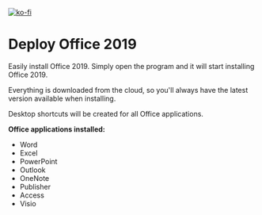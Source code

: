 [![ko-fi](https://ko-fi.com/img/githubbutton_sm.svg)](https://ko-fi.com/W7W64WAXN)

# Deploy Office 2019

Easily install Office 2019. Simply open the program and it will start installing Office 2019.

Everything is downloaded from the cloud, so you'll always have the latest version available when installing.

Desktop shortcuts will be created for all Office applications.

**Office applications installed:**
- Word
- Excel
- PowerPoint
- Outlook
- OneNote
- Publisher
- Access
- Visio